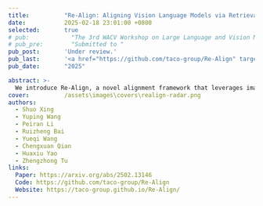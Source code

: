 ```yaml
---
title:          "Re-Align: Aligning Vision Language Models via Retrieval-Augmented Direct Preference Optimization"
date:           2025-02-18 23:01:00 +0800
selected:       true
# pub:            "The 3rd WACV Workshop on Large Language and Vision Models for Autonomous Driving (LLVM-AD)"
# pub_pre:        "Submitted to "
pub_post:       'Under review.'
pub_last:       '<a href="https://github.com/taco-group/Re-Align" target="_blank"><img src="https://img.shields.io/github/stars/taco-group/Re-Align"></a>'
pub_date:       "2025"

abstract: >-
  We introduce Re-Align, a novel alignment framework that leverages image retrieval to construct a dual-preference dataset, effectively incorporating both textual and visual preference signals. We further introduce rDPO, an extension of the standard direct preference optimization that incorporates an additional visual preference objective during fine-tuning. Our experimental results demonstrate that Re-Align not only mitigates hallucinations more effectively than previous methods but also yields significant performance gains in general visual question-answering (VQA) tasks. Moreover, we show that Re-Align maintains robustness and scalability across a wide range of VLM sizes and architectures. This work represents a significant step forward in aligning multimodal LLMs, paving the way for more reliable and effective cross-modal applications.
cover:          /assets\images\covers\realign-radar.png
authors:
  - Shuo Xing
  - Yuping Wang
  - Peiran Li
  - Ruizheng Bai
  - Yueqi Wang
  - Chengxuan Qian
  - Huaxiu Yao
  - Zhengzhong Tu
links:
  Paper: https://arxiv.org/abs/2502.13146
  Code: https://github.com/taco-group/Re-Align
  Website: https://taco-group.github.io/Re-Align/
---
```

